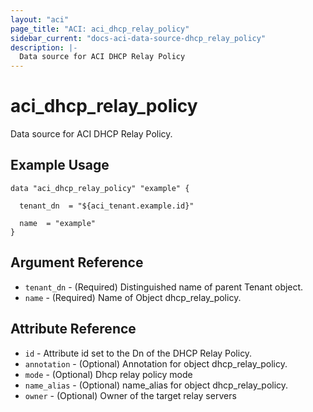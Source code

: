 ```yaml
---
layout: "aci"
page_title: "ACI: aci_dhcp_relay_policy"
sidebar_current: "docs-aci-data-source-dhcp_relay_policy"
description: |-
  Data source for ACI DHCP Relay Policy
---
```


# aci_dhcp_relay_policy #
Data source for ACI DHCP Relay Policy.

## Example Usage ##

```hcl
data "aci_dhcp_relay_policy" "example" {

  tenant_dn  = "${aci_tenant.example.id}"

  name  = "example"
}
```
## Argument Reference ##
* `tenant_dn` - (Required) Distinguished name of parent Tenant object.
* `name` - (Required) Name of Object dhcp_relay_policy.



## Attribute Reference

* `id` - Attribute id set to the Dn of the DHCP Relay Policy.
* `annotation` - (Optional) Annotation for object dhcp_relay_policy.
* `mode` - (Optional) Dhcp relay policy mode
* `name_alias` - (Optional) name_alias for object dhcp_relay_policy.
* `owner` - (Optional) Owner of the target relay servers

